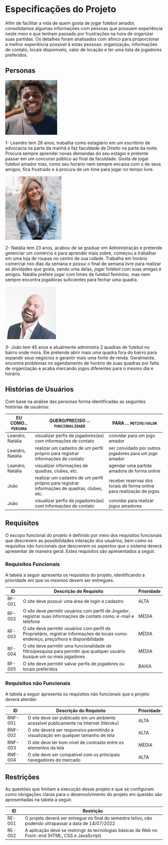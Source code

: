 # Especificações do Projeto

Afim de facilitar a vida de quem gosta de jogar futebol amador, consolidamos algumas informações com pessoas que possuem experiência neste meio e que tenham passado por frustrações na hora de organizar suas partidas. Os detalhes foram analisados com afinco para proporcionar a melhor experiência possível à estas pessoas: organização, informações de contato, locais disponíveis, valor de locação e ter uma lista de jogadores preferidos.

## Personas

![](img/personas/1_leandro.png)

1- Leandro tem 26 anos, trabalha como estagiário em um escritório de advocacia na parte da manhã e faz faculdade de Direito na parte da noite. Procura sempre aprender novas demandas do seu estágio e pretente passar em um concurso público ao final da faculdade. Gosta de jogar futebol amador mas, como seu horário nem sempre encaixa com o de seus amigos, fica frustrado e à procura de um time para jogar no tempo livre.

![](img/personas/2_natalia.png)

2- Natália tem 23 anos, acabou de se graduar em Administração e pretende gerenciar um comércio e para aprender mais sobre, começou a trabalhar em uma loja de roupas no centro de sua cidade. Trabalha em horário comercial nos dias da semana e possui o final de semana livre para realizar as atividades que gosta, sendo uma delas, jogar futebol com suas amigas e amigos. Natália prefere jogar com times de futebol feminino, mas nem sempre encontra jogadoras suficientes para fechar uma quadra.

![](img/personas/3_joao.png)

3- João tem 45 anos e atualmente administra 2 quadras de futebol no bairro onde mora. Ele pretende abrir mais uma quadra fora do bairro para expandir seus negócios e garantir mais uma fonte de renda. Geralmente, encontra problemas no agendamento de horário de suas quadras por falta de organização e acaba marcando jogos diferentes para o mesmo dia e horário.

## Histórias de Usuários

Com base na análise das personas forma identificadas as seguintes histórias de usuários:

| EU COMO... `PERSONA` | QUERO/PRECISO ... `FUNCIONALIDADE`                                                            | PARA ... `MOTIVO/VALOR`                                              |
| -------------------- | --------------------------------------------------------------------------------------------- | -------------------------------------------------------------------- |
| Leandro, Natália     | visualizar perfis de jogadores(as) com informações de contato                                 | convidar para um jogo amador                                         |
| Leandro, Natália     | realizar um cadastro de um perfil próprio para registrar informações de contato               | ser convidado por outros jogadores para um jogo amador               |
| Leandro, Natália     | visualizar informações de quadras, clubes, etc.                                               | agendar uma partida amadora de forma online                          |
| João                 | realizar um cadastro de um perfil próprio para registrar informações de quadras, clubes, etc. | receber reservas dos locais de forma online para realização de jogos |
| João                 | visualizar perfis de jogadores(as) com informações de contato                                 | convidar para realizar jogos amadores                                |

## Requisitos

O escopo funcional do projeto é definido por meio dos requisitos funcionais que descrevem as possibilidades interação dos usuários, bem como os requisitos não funcionais que descrevem os aspectos que o sistema deverá apresentar de maneira geral. Estes requisitos são apresentados a seguir.

### Requisitos Funcionais

A tabela a seguir apresenta os requisitos do projeto, identificando a prioridade em que os mesmos devem ser entregues.

| ID     | Descrição do Requisito                                                                                                                 | Prioridade |
| ------ | -------------------------------------------------------------------------------------------------------------------------------------- | ---------- |
| RF-001 | O site deve possuir uma área de login e cadastro                                                                                       | ALTA       |
| RF-002 | O site deve permitir usuários com perfil de Jogador, registrar suas informações de contato como: e-mail e telefone                     | MÉDIA      |
| RF-003 | O site deve permitir usuários com perfil de Proprietário, registrar informações de locais como: endereço, preço/hora e disponibilidade | MÉDIA      |
| RF-004 | O site deve permitir uma funcionalidade de filtro/pesquisa para permitir que qualquer usuário busque um ou mais jogadores              | MÉDIA      |
| RF-005 | O site deve permitir salvar perfis de jogadores ou locais preferidos                                                                   | BAIXA      |

### Requisitos não Funcionais

A tabela a seguir apresenta os requisitos não funcionais que o projeto deverá atender.

| ID      | Descrição do Requisito                                                               | Prioridade |
| ------- | ------------------------------------------------------------------------------------ | ---------- |
| RNF-001 | O site deve ser publicado em um ambiente acessível publicamente na Internet (Heroku) | ALTA       |
| RNF-002 | O site deverá ser responsivo permitindo a visualização em qualquer tamanho de tela   | ALTA       |
| RNF-003 | O site deve ter bom nível de contraste entre os elementos da tela                    | MÉDIA      |
| RNF-004 | O site deve ser compatível com os principais navegadores do mercado                  | ALTA       |

## Restrições

As questões que limitam a execução desse projeto e que se configuram como obrigações claras para o desenvolvimento do projeto em questão são apresentadas na tabela a seguir.

| ID     | Restrição                                                                                               |
| ------ | ------------------------------------------------------------------------------------------------------- |
| RE-001 | O projeto deverá ser entregue no final do semestre letivo, não podendo ultrapassar a data de 14/07/2022 |
| RE-002 | A aplicação deve se restringir às tecnologias básicas da Web no Front-end (HTML, CSS e JavaScript)      |
